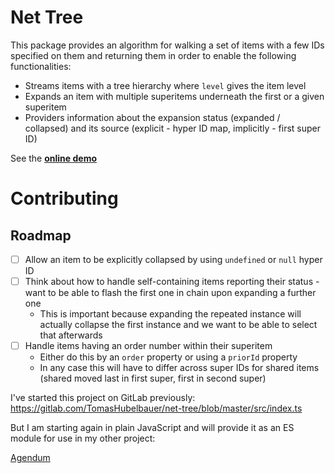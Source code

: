 # Net Tree

This package provides an algorithm for walking a set of items with a few IDs specified on them and returning them in order to enable the following functionalities:

- Streams items with a tree hierarchy where `level` gives the item level
- Expands an item with multiple superitems underneath the first or a given superitem
- Providers information about the expansion status (expanded / collapsed) and its source (explicit - hyper ID map, implicitly - first super ID)

See the [**online demo**](https://tomashubelbauer.github.io/net-tree/)

# Contributing

## Roadmap

- [ ] Allow an item to be explicitly collapsed by using `undefined` or `null` hyper ID
- [ ] Think about how to handle self-containing items reporting their status - want to be able to flash the first one in chain upon expanding a further one
  - This is important because expanding the repeated instance will actually collapse the first instance and we want to be able to select that afterwards
- [ ] Handle items having an order number within their superitem
  - Either do this by an `order` property or using a `priorId` property
  - In any case this will have to differ across super IDs for shared items (shared moved last in first super, first in second super)

I've started this project on GitLab previously: https://gitlab.com/TomasHubelbauer/net-tree/blob/master/src/index.ts

But I am starting again in plain JavaScript and will provide it as an ES module for use in my other project:

[Agendum](https://agendum.today)
